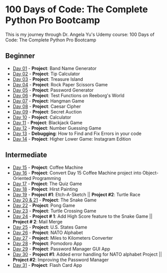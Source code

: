 # 100 Days of Code: The Complete Python Pro Bootcamp

This is my journey through Dr. Angela Yu's Udemy course: 100 Days of Code: The Complete Python Pro Bootcamp 

## Beginner

- [Day 01](https://github.com/cristobalgrau/100-days-of-python/tree/main/Beginner/Day-01) - **Project**: Band Name Generator
- [Day 02](https://github.com/cristobalgrau/100-days-of-python/tree/main/Beginner/Day-02) - **Project**: Tip Calculator
- [Day 03](https://github.com/cristobalgrau/100-days-of-python/tree/main/Beginner/Day-03) - **Project**: Treasure Island
- [Day 04](https://github.com/cristobalgrau/100-days-of-python/tree/main/Beginner/Day-04) - **Project**: Rock Paper Scissors Game
- [Day 05](https://github.com/cristobalgrau/100-days-of-python/tree/main/Beginner/Day-05) - **Project**: Password Generator
- [Day 06](https://github.com/cristobalgrau/100-days-of-python/tree/main/Beginner/Day-06) - **Project**: Test Functions on Reeborg's World
- [Day 07](https://github.com/cristobalgrau/100-days-of-python/tree/main/Beginner/Day-07) - **Project**: Hangman Game
- [Day 08](https://github.com/cristobalgrau/100-days-of-python/tree/main/Beginner/Day-08) - **Project**: Caesar Cipher
- [Day 09](https://github.com/cristobalgrau/100-days-of-python/tree/main/Beginner/Day-09) - **Project**: Secret Auction
- [Day 10](https://github.com/cristobalgrau/100-days-of-python/tree/main/Beginner/Day-10) - **Project**: Calculator
- [Day 11](https://github.com/cristobalgrau/100-days-of-python/tree/main/Beginner/Day-11) - **Project**: Blackjack Game
- [Day 12](https://github.com/cristobalgrau/100-days-of-python/tree/main/Beginner/Day-12) - **Project**: Number Guessing Game
- [Day 13](https://github.com/cristobalgrau/100-days-of-python/tree/main/Beginner/Day-13) - **Debugging**: How to Find and Fix Errors in your code 
- [Day 14](https://github.com/cristobalgrau/100-days-of-python/tree/main/Beginner/Day-14) - **Project**: Higher Lower Game: Instagram Edition

## Intermediate

- [Day 15](https://github.com/cristobalgrau/100-days-of-python/tree/main/Intermediate/Day-15) - **Project**: Coffee Machine
- [Day 16](https://github.com/cristobalgrau/100-days-of-python/tree/main/Intermediate/Day-16) - **Project**: Convert Day 15 Coffee Machine project into Object-Oriented Programming
- [Day 17](https://github.com/cristobalgrau/100-days-of-python/tree/main/Intermediate/Day-17) - **Project**: The Quiz Game
- [Day 18](https://github.com/cristobalgrau/100-days-of-python/tree/main/Intermediate/Day-18) - **Project**: Hirst Painting
- [Day 19](https://github.com/cristobalgrau/100-days-of-python/tree/main/Intermediate/Day-19) - **Project #1**: Etch-A-Sketch  ||  **Project #2**: Turtle Race
- [Day 20 & 21](https://github.com/cristobalgrau/100-days-of-python/tree/main/Intermediate/Day-20-21) - **Project**: The Snake Game
- [Day 22](https://github.com/cristobalgrau/100-days-of-python/tree/main/Intermediate/Day-22) - **Project**: Pong Game
- [Day 23](https://github.com/cristobalgrau/100-days-of-python/tree/main/Intermediate/Day-23) - **Project**: Turtle Crossing Game
- [Day 24](https://github.com/cristobalgrau/100-days-of-python/tree/main/Intermediate/Day-24) - **Project # 1**: Add High Score feature to the Snake Game  ||  **Project # 2**: Mail Merge
- [Day 25](https://github.com/cristobalgrau/100-days-of-python/tree/main/Intermediate/Day-25) - **Project**: U.S. States Game
- [Day 26](https://github.com/cristobalgrau/100-days-of-python/tree/main/Intermediate/Day-26) - **Project**: NATO Alphabet
- [Day 27](https://github.com/cristobalgrau/100-days-of-python/tree/main/Intermediate/Day-27) - **Project**: Miles to Kilometers Converter
- [Day 28](https://github.com/cristobalgrau/100-days-of-python/tree/main/Intermediate/Day-28) - **Project**: Pomodoro App
- [Day 29](https://github.com/cristobalgrau/100-days-of-python/tree/main/Intermediate/Day-29) - **Project**: Password Manager GUI App
- [Day 30](https://github.com/cristobalgrau/100-days-of-python/tree/main/Intermediate/Day-30) - **Project #1**: Added error handling for NATO alphabet Project  ||  **Project #2**: Improving the Password Manager
- [Day 31](https://github.com/cristobalgrau/100-days-of-python/tree/main/Intermediate/Day-31) - **Project**: Flash Card App




